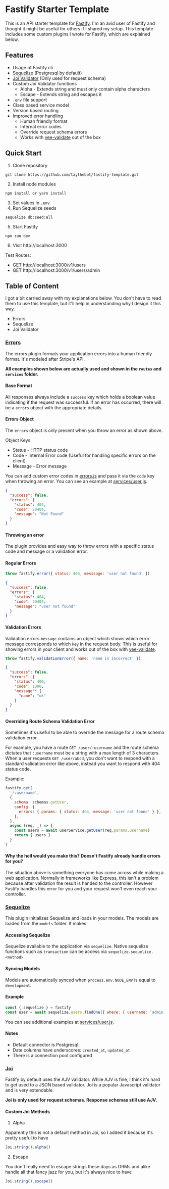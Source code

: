 # Fastify Starter Template
This is an API starter template for [Fastify](https://www.fastify.io/). I'm an avid user of Fastify and thought it might
be useful for others if I shared my setup. This template includes some custom plugins I wrote for Fastify, which
are explained below.

## Features
* Usage of Fastify cli
* [Sequelize](https://sequelize.org/) (Postgresql by default)
* [Joi Validator](https://joi.dev/) (Only used for request schema)
* Custom Joi Validator functions
    * Alpha - Extends string and must only contain alpha characters
    * Escape - Extends string and escapes it
* `.env` file support
* Class based service model
* Version based routing
* Improved error handling
  * Human friendly format
  * Internal error codes
  * Override request schema errors
  * Works with [vee-validate](https://vee-validate.logaretm.com/v4/) out of the box

## Quick Start
1. Clone repository
```
git clone https://github.com/taythebot/fastify-template.git
```
2. Install node modules
 ```
 npm install or yarn install
 ```
3. Set values in `.env`
4. Run Sequelize seeds
```
sequelize db:seed:all
```
5. Start Fastify
```
npm run dev
```
6. Visit http://localhost:3000

Test Routes:
- GET http://localhost:3000/v1/users
- GET http://localhost:3000/v1/users/admin

## Table of Content
I got a bit carried away with my explanations below. You don't have to read them to use this template, but it'll help
in understanding why I design it this way.

* Errors
* Sequelize
* Joi Validator

### [Errors](plugins/errors.js)
The errors plugin formats your application errors into a human friendly format. It's modeled after Stripe's API.

**All examples shown below are actually used and shown in the `routes` and `services` folder.**

#### Base Format
All responses always include a `success` key which holds a boolean value indicating if the request was successful.
If an error has occurred, there will be a `errors` object with the appropriate details.

#### Errors Object
The `errors` object is only present when you throw an error as shown above.

Object Keys
* Status - HTTP status code
* Code - Internal Error code (Useful for handling specific errors on the client)
* Message - Error message

You can add custom error codes in [errors.js](plugins/errors.js) and pass it via the `code` key when throwing an error.
You can see an example at [services/user.js](services/user.js).

```json
{
  "success": false,
  "errors": {
    "status": 404,
    "code": 20404,
    "message": "Not Found"
  }
}
```


#### Throwing an error
The plugin provides and easy way to throw errors with a specific status code and message or a validation error.

#### Regular Errors
```js
throw fastify.error({ status: 404, messsage: 'user not found' })
```
```json
{
  "success": false,
  "errors": {
    "status": 404,
    "code": 20404,
    "message": "user not found"
  }
}
```

#### Validation Errors
Validation errors `message` contains an object which shows which error message corresponds to which `key` in the
request body. This is useful for showing errors in your client and works out of the box with
[vee-validate](https://vee-validate.logaretm.com/v4/).

```js
throw fastify.validationError({ name: 'name is incorrect' })
```
```json
{
  "success": false,
  "errors": {
    "status": 400,
    "code": 1000,
    "message": {
      "name": "ok"
    }
  }
}
```

#### Overriding Route Schema Validation Error
Sometimes it's useful to be able to override the message for a route schema validation error.

For example, you have a route `GET /user/:username` and the route schema dictates that `:username` must be a string
with a max length of 3 characters. When a user requests `GET /user/abcd`, you don't want to respond with a standard
validation error like above, instead you want to respond with 404 status code.

Example:
```js
fastify.get(
  '/:username',
  {
    schema: schemas.getUser,
    config: {
      errors: { params: { status: 404, message: 'user not found' } },
    },
  },
  async (req, _) => {
    const users = await userService.getUser(req.params.username)
    return { users }
  }
)
```

#### Why the hell would you make this? Doesn't Fastify already handle errors for you?
The situation above is something everyone has come across while making a web application. Normally in frameworks like
Express, this isn't a problem because after validation the result is handed to the controller. However Fastify
handles this error for you and your request won't even reach your controller.

### [Sequelize](plugins/sequelize.js)
This plugin initializes Sequelize and loads in your models. The models are loaded from the `models` folder. It makes

#### Accessing Sequelize
Sequelize available to the application via `sequelize`. Native sequelize functions such as `transaction`
can be access via `sequelize.sequelize.<method>`.

#### Syncing Models
Models are automatically synced when `process.env.NODE_ENV` is equal to `development`.

#### Example
```js
const { sequelize } = fastify
const user = await sequelize.users.findOne({ where: { username: 'admin' } })
```
You can see additional examples at [services/user.js](services/user.js).

#### Notes
* Default connector is Postgresql
* Date columns have underscores: `created_at`, `updated_at`
* There is a connection pool configured

### [Joi](plugins/validator.js)
Fastify by default uses the AJV validator. While AJV is fine, I think it's hard to get used to a JSON based validator.
Joi is a popular Javascript validator and is very extendable.

**Joi is only used for request schemas. Response schemas still use AJV.**

#### Custom Joi Methods
1. Alpha

Apparently this is not a default method in Joi, so I added it because it's pretty useful to have
```js
Joi.string().alpha()
```
2. Escape

You don't really need to escape strings these days as ORMs and alike handle all that fancy jazz for you, but it's always
nice to have
```js
Joi.string().escape()
```